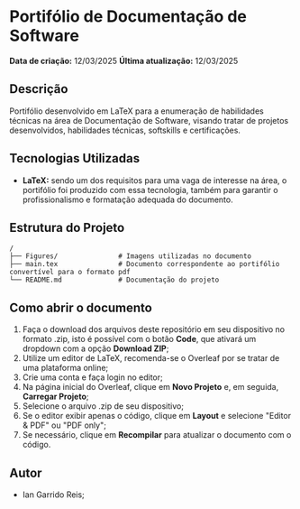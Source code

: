 # Portifólio de Documentação de Software
**Data de criação:** 12/03/2025
**Última atualização:** 12/03/2025 

## Descrição
Portifólio desenvolvido em LaTeX para a enumeração de habilidades técnicas na área de Documentação de Software, visando tratar de projetos desenvolvidos, habilidades técnicas, softskills e certificações.

## Tecnologias Utilizadas
- **LaTeX:** sendo um dos requisitos para uma vaga de interesse na área, o portifólio foi produzido com essa tecnologia, também para garantir o profissionalismo e formatação adequada do documento.

## Estrutura do Projeto
```plaintext
/
├── Figures/               # Imagens utilizadas no documento
├── main.tex               # Documento correspondente ao portifólio convertível para o formato pdf
└── README.md              # Documentação do projeto
```

## Como abrir o documento
1. Faça o download dos arquivos deste repositório em seu dispositivo no formato .zip, isto é possível com o botão **Code**, que ativará um dropdown com a opção **Download ZIP**;
2. Utilize um editor de LaTeX, recomenda-se o Overleaf por se tratar de uma plataforma online;
3. Crie uma conta e faça login no editor;
4. Na página inicial do Overleaf, clique em **Novo Projeto** e, em seguida, **Carregar Projeto**;
5. Selecione o arquivo .zip de seu dispositivo;
6. Se o editor exibir apenas o código, clique em **Layout** e selecione "Editor & PDF" ou "PDF only";
7. Se necessário, clique em **Recompilar** para atualizar o documento com o código. 

## Autor
- Ian Garrido Reis;

